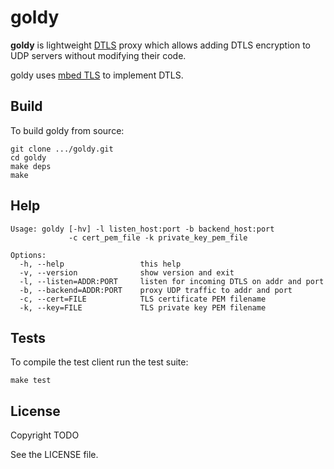 # goldy

**goldy** is lightweight [DTLS](https://en.wikipedia.org/wiki/Datagram_Transport_Layer_Security)
proxy which allows adding DTLS encryption to UDP servers without modifying their code.

goldy uses [mbed TLS](https://tls.mbed.org) to implement DTLS.

## Build

To build goldy from source:

    git clone .../goldy.git
    cd goldy
    make deps
    make

## Help

    Usage: goldy [-hv] -l listen_host:port -b backend_host:port
                 -c cert_pem_file -k private_key_pem_file

    Options:
      -h, --help                 this help
      -v, --version              show version and exit
      -l, --listen=ADDR:PORT     listen for incoming DTLS on addr and port
      -b, --backend=ADDR:PORT    proxy UDP traffic to addr and port
      -c, --cert=FILE            TLS certificate PEM filename
      -k, --key=FILE             TLS private key PEM filename

## Tests

To compile the test client run the test suite:

    make test

## License

Copyright TODO

See the LICENSE file.

